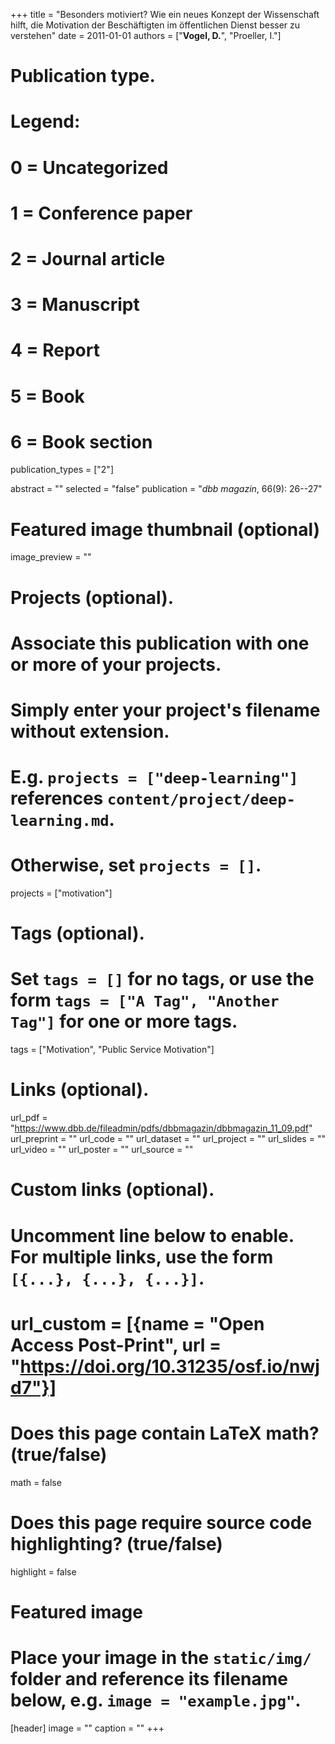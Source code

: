 +++
title = "Besonders motiviert? Wie ein neues Konzept der Wissenschaft hilft, die Motivation der Beschäftigten im öffentlichen Dienst besser zu verstehen"
date = 2011-01-01
authors = ["**Vogel, D.**", "Proeller, I."]

# Publication type.
# Legend:
# 0 = Uncategorized
# 1 = Conference paper
# 2 = Journal article
# 3 = Manuscript
# 4 = Report
# 5 = Book
# 6 = Book section
publication_types = ["2"]

abstract = ""
selected = "false"
publication = "*dbb magazin*, 66(9): 26--27"

# Featured image thumbnail (optional)
image_preview = ""

# Projects (optional).
#   Associate this publication with one or more of your projects.
#   Simply enter your project's filename without extension.
#   E.g. `projects = ["deep-learning"]` references `content/project/deep-learning.md`.
#   Otherwise, set `projects = []`.
projects = ["motivation"]

# Tags (optional).
#   Set `tags = []` for no tags, or use the form `tags = ["A Tag", "Another Tag"]` for one or more tags.
tags = ["Motivation", "Public Service Motivation"]

# Links (optional).
url_pdf = "https://www.dbb.de/fileadmin/pdfs/dbbmagazin/dbbmagazin_11_09.pdf"
url_preprint = ""
url_code = ""
url_dataset = ""
url_project = ""
url_slides = ""
url_video = ""
url_poster = ""
url_source = ""

# Custom links (optional).
#   Uncomment line below to enable. For multiple links, use the form `[{...}, {...}, {...}]`.
# url_custom = [{name = "Open Access Post-Print", url = "https://doi.org/10.31235/osf.io/nwjd7"}]

# Does this page contain LaTeX math? (true/false)
math = false

# Does this page require source code highlighting? (true/false)
highlight = false

# Featured image
# Place your image in the `static/img/` folder and reference its filename below, e.g. `image = "example.jpg"`.
[header]
image = ""
caption = ""
+++

